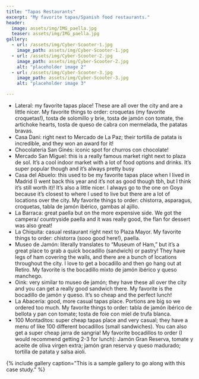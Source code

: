 ```yaml
---
title: "Tapas Restaurants"
excerpt: "My favorite tapas/Spanish food restaurants."
header:
  image: assets/img/IMG_paella.jpg
  teaser: assets/img/IMG_paella.jpg
gallery:
  - url: /assets/img/Cyber-Scooter-1.jpg
    image_path: assets/img/Cyber-Scooter-1.jpg
  - url: /assets/img/Cyber-Scooter-2.jpg
    image_path: assets/img/Cyber-Scooter-2.jpg
    alt: "placeholder image 2"
  - url: /assets/img/Cyber-Scooter-3.jpg
    image_path: assets/img/Cyber-Scooter-3.jpg
    alt: "placeholder image 3"

---
```


* Lateral: my favorite tapas place! These are all over the city and are a little nicer. My favorite things to order: croquetas (my favorite croquetas!), tosta de solomillo y brie, tosta de jamón con tomate, the artichoke hearts, tosta de queso de cabra con mermelada, the patatas bravas. 
* Casa Dani: right next to Mercado de La Paz; their tortilla de patata is incredible, and they won an award for it!
* Chocolateria San Ginés: iconic spot for churros con chocolate!
* Mercado San Miguel: this is a really famous market right next to plaza de sol. It’s a cool indoor market with a lot of food options and drinks. It’s super popular though and it’s always pretty busy
* Casa del Abuelo: this used to be my favorite tapas place when I lived in Madrid (I went back this year and it’s not as good though tbh, but I think it’s still worth it)! It’s also a little nicer. I always go to the one on Goya because it’s closest to where I used to live but there are a lot of locations over the city. My favorite things to order: chistorra, asparagus, croquetas, tabla de jamón ibérico, gambas al ajillo. 
* La Barraca: great paella but on the more expensive side. We got the campera/ countryside paella and it was really good, the flan for dessert was also great! 
* La Chiquita: casual restaurant right next to Plaza Mayor. My favorite things to order: chistorra (sooo good here!), paella. 
* Museo de Jamón: literally translates to “Museum of Ham,” but it’s a great place to grab a quick bocadillo (sandwich) or pastry! They have legs of ham covering the walls, and there are a bunch of locations throughout the city. I love to get a bocadillo and then go hang out at Retiro. My favorite is the bocadillo mixto de jamón ibérico y queso manchego. 
* Oink: very similar to museo de jamón; they have these all over the city and you can get a really good sandwich there. My favorite is the bocadillo de jamón y queso. It’s so cheap and the perfect lunch! 
* La Abacería: good, more casual tapas place. Portions are big so we ordered too much. My favorite things to order: tabla de jamón ibérico de bellota y pan con tomate; tosta de foie con miel de trufa blanca. 
* 100 Montaditos: super cheap tapas place and very casual; they have a menu of like 100 different bocadillos (small sandwiches). You can also get a super cheap jarra de sangria! My favorite bocadillos to order (I would recommend getting 2-3 for lunch): Jamón Gran Reserva, tomate y aceite de oliva virgen extra; jamón gran reserva y queso madurado; tortilla de patata y salsa aioli. 
 

{% include gallery caption="This is a sample gallery to go along with this case study." %}
